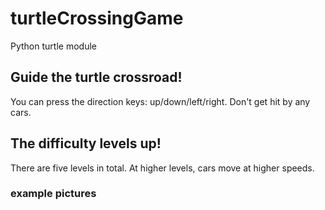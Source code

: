 # turtleCrossingGame
Python turtle module

## Guide the turtle crossroad!
You can press the direction keys: up/down/left/right.
Don't get hit by any cars.

## The difficulty levels up!
There are five levels in total. At higher levels, cars move at higher speeds.

### example pictures
